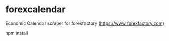 # forexcalendar
Economic Calendar scraper for forexfactory (https://www.forexfactory.com)

npm install
